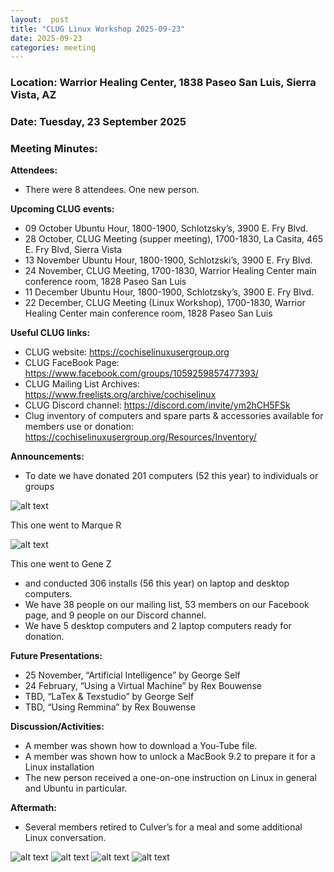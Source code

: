 ```yaml
---
layout:  post
title: "CLUG Linux Workshop 2025-09-23"
date: 2025-09-23
categories: meeting
---
```


### Location: Warrior Healing Center, 1838 Paseo San Luis, Sierra Vista, AZ

### Date: Tuesday, 23 September 2025
### Meeting Minutes:

**Attendees:** 
 * There were 8 attendees.  One new person.

**Upcoming CLUG events:**
 * 09 October Ubuntu Hour, 1800-1900, Schlotzsky’s, 3900 E. Fry Blvd.
 * 28 October, CLUG Meeting (supper meeting), 1700-1830, La Casita, 465 E. Fry Blvd, Sierra Vista
 * 13 November Ubuntu Hour, 1800-1900, Schlotzski’s, 3900 E. Fry Blvd.
 * 24 November, CLUG Meeting, 1700-1830, Warrior Healing Center main conference room, 1828 Paseo San Luis
 * 11 December Ubuntu Hour, 1800-1900, Schlotzsky’s, 3900 E. Fry Blvd.
 * 22 December, CLUG Meeting (Linux Workshop), 1700-1830, Warrior Healing Center main conference room, 1828 Paseo San Luis

**Useful CLUG links:**
 * CLUG website:  https://cochiselinuxusergroup.org
 * CLUG FaceBook Page:  https://www.facebook.com/groups/1059259857477393/
 * CLUG Mailing List Archives: https://www.freelists.org/archive/cochiselinux
 * CLUG Discord channel:  https://discord.com/invite/ym2hCH5FSk
 * Clug inventory of computers and spare parts & accessories available for members use or donation:  https://cochiselinuxusergroup.org/Resources/Inventory/
          
**Announcements:**
 * To date we have donated 201 computers (52 this year) to individuals or groups

![alt text](https://raw.githubusercontent.com/CochiseLinuxUsersGroup/CochiseLinuxUsersGroup.github.io/master/images2/computer_donated_to_marque_raitliff_2.jpg)

This one went to Marque R

![alt text](https://raw.githubusercontent.com/CochiseLinuxUsersGroup/CochiseLinuxUsersGroup.github.io/master/images2/resizecom_computer_donated_to_gene_zastera.jpg)

This one went to Gene Z

 * and conducted 306 installs (56 this year) on laptop and desktop computers.
 * We have 38 people on our mailing list, 53 members on our Facebook page, and 9 people on our Discord channel.
 * We have 5 desktop computers and 2 laptop computers ready for donation.

**Future Presentations:**
 * 25 November, “Artificial Intelligence” by George Self
 * 24 February, “Using a Virtual Machine” by Rex Bouwense
 * TBD, “LaTex & Texstudio” by George Self
 * TBD, “Using Remmina” by Rex Bouwense

**Discussion/Activities:**
 * A member was shown how to download a You-Tube file.
 * A member was shown how to unlock a MacBook 9.2 to prepare it for a Linux installation
 * The new person received a one-on-one instruction on Linux in general and Ubuntu in particular.

**Aftermath:**
 * Several members retired to Culver’s for a meal and some additional Linux conversation.

![alt text](https://raw.githubusercontent.com/CochiseLinuxUsersGroup/CochiseLinuxUsersGroup.github.io/master/images2/resizecom_CLUG_Mtg_2025-09-23_1.JPG)
![alt text](https://raw.githubusercontent.com/CochiseLinuxUsersGroup/CochiseLinuxUsersGroup.github.io/master/images2/resizecom_CLUG_Mtg_2025-09-23_2.JPG)
![alt text](https://raw.githubusercontent.com/CochiseLinuxUsersGroup/CochiseLinuxUsersGroup.github.io/master/images2/resizecom_CLUG_Mtg_2025-09-23_3.JPG)
![alt text](https://raw.githubusercontent.com/CochiseLinuxUsersGroup/CochiseLinuxUsersGroup.github.io/master/images2/resizecom_CLUG_Mtg_2025-09-23_4.JPG)
